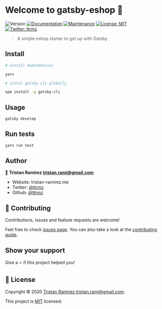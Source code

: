 # Welcome to gatsby-eshop 👋

![Version](https://img.shields.io/badge/version-0.1.0-blue.svg?cacheSeconds=2592000)
[![Documentation](https://img.shields.io/badge/documentation-yes-brightgreen.svg)](https://github.com/ttrmz/gatsby-eshop#readme)
[![Maintenance](https://img.shields.io/badge/Maintained%3F-yes-green.svg)](https://github.com/ttrmz/gatsby-eshop/graphs/commit-activity)
[![License: MIT](https://img.shields.io/github/license/ttrmz/gatsby-eshop)](https://github.com/ttrmz/gatsby-eshop/blob/master/LICENSE)
[![Twitter: ttrmz](https://img.shields.io/twitter/follow/ttrmz.svg?style=social)](https://twitter.com/ttrmz)

> A simple eshop starter to get up with Gatsby

## Install

```sh
# install dependencies

yarn
```

```sh
# instal gatsby cli globally

npm install -g gatsby-cli
```

## Usage

```sh
gatsby develop
```

## Run tests

```sh
yarn run test
```

## Author

👤 **Tristan Ramirez <tristan.rami@gmail.com>**

- Website: tristan-ramirez.me
- Twitter: [@ttrmz](https://twitter.com/ttrmz)
- Github: [@ttrmz](https://github.com/ttrmz)

## 🤝 Contributing

Contributions, issues and feature requests are welcome!

Feel free to check [issues page](https://github.com/ttrmz/gatsby-eshop/issues). You can also take a look at the [contributing guide](https://github.com/ttrmz/gatsby-eshop/blob/master/CONTRIBUTING.md).

## Show your support

Give a ⭐️ if this project helped you!

## 📝 License

Copyright © 2020 [Tristan Ramirez <tristan.rami@gmail.com>](https://github.com/ttrmz).

This project is [MIT](https://github.com/ttrmz/gatsby-eshop/blob/master/LICENSE) licensed.
